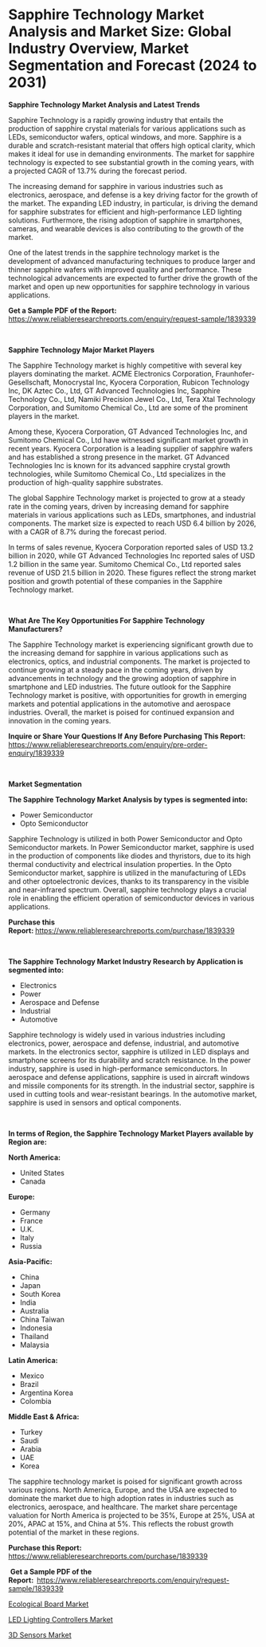 <p><h1>Sapphire Technology Market Analysis and Market Size: Global Industry Overview, Market Segmentation and Forecast (2024 to 2031)</h1></p><p><strong>Sapphire Technology Market Analysis and Latest Trends</strong></p>
<p><p>Sapphire Technology is a rapidly growing industry that entails the production of sapphire crystal materials for various applications such as LEDs, semiconductor wafers, optical windows, and more. Sapphire is a durable and scratch-resistant material that offers high optical clarity, which makes it ideal for use in demanding environments. The market for sapphire technology is expected to see substantial growth in the coming years, with a projected CAGR of 13.7% during the forecast period.</p><p>The increasing demand for sapphire in various industries such as electronics, aerospace, and defense is a key driving factor for the growth of the market. The expanding LED industry, in particular, is driving the demand for sapphire substrates for efficient and high-performance LED lighting solutions. Furthermore, the rising adoption of sapphire in smartphones, cameras, and wearable devices is also contributing to the growth of the market.</p><p>One of the latest trends in the sapphire technology market is the development of advanced manufacturing techniques to produce larger and thinner sapphire wafers with improved quality and performance. These technological advancements are expected to further drive the growth of the market and open up new opportunities for sapphire technology in various applications.</p></p>
<p><strong>Get a Sample PDF of the Report:&nbsp;</strong> <a href="https://www.reliableresearchreports.com/enquiry/request-sample/1839339">https://www.reliableresearchreports.com/enquiry/request-sample/1839339</a></p>
<p>&nbsp;</p>
<p><strong>Sapphire Technology Major Market Players</strong></p>
<p><p>The Sapphire Technology market is highly competitive with several key players dominating the market. ACME Electronics Corporation, Fraunhofer-Gesellschaft, Monocrystal Inc, Kyocera Corporation, Rubicon Technology Inc, DK Aztec Co., Ltd, GT Advanced Technologies Inc, Sapphire Technology Co., Ltd, Namiki Precision Jewel Co., Ltd, Tera Xtal Technology Corporation, and Sumitomo Chemical Co., Ltd are some of the prominent players in the market.</p><p>Among these, Kyocera Corporation, GT Advanced Technologies Inc, and Sumitomo Chemical Co., Ltd have witnessed significant market growth in recent years. Kyocera Corporation is a leading supplier of sapphire wafers and has established a strong presence in the market. GT Advanced Technologies Inc is known for its advanced sapphire crystal growth technologies, while Sumitomo Chemical Co., Ltd specializes in the production of high-quality sapphire substrates.</p><p>The global Sapphire Technology market is projected to grow at a steady rate in the coming years, driven by increasing demand for sapphire materials in various applications such as LEDs, smartphones, and industrial components. The market size is expected to reach USD 6.4 billion by 2026, with a CAGR of 8.7% during the forecast period.</p><p>In terms of sales revenue, Kyocera Corporation reported sales of USD 13.2 billion in 2020, while GT Advanced Technologies Inc reported sales of USD 1.2 billion in the same year. Sumitomo Chemical Co., Ltd reported sales revenue of USD 21.5 billion in 2020. These figures reflect the strong market position and growth potential of these companies in the Sapphire Technology market.</p></p>
<p>&nbsp;</p>
<p><strong>What Are The Key Opportunities For Sapphire Technology Manufacturers?</strong></p>
<p><p>The Sapphire Technology market is experiencing significant growth due to the increasing demand for sapphire in various applications such as electronics, optics, and industrial components. The market is projected to continue growing at a steady pace in the coming years, driven by advancements in technology and the growing adoption of sapphire in smartphone and LED industries. The future outlook for the Sapphire Technology market is positive, with opportunities for growth in emerging markets and potential applications in the automotive and aerospace industries. Overall, the market is poised for continued expansion and innovation in the coming years.</p></p>
<p><strong>Inquire or Share Your Questions If Any Before Purchasing This Report:</strong> <a href="https://www.reliableresearchreports.com/enquiry/pre-order-enquiry/1839339">https://www.reliableresearchreports.com/enquiry/pre-order-enquiry/1839339</a></p>
<p>&nbsp;</p>
<p><strong>Market Segmentation</strong></p>
<p><strong>The Sapphire Technology Market Analysis by types is segmented into:</strong></p>
<p><ul><li>Power Semiconductor</li><li>Opto Semiconductor</li></ul></p>
<p><p>Sapphire Technology is utilized in both Power Semiconductor and Opto Semiconductor markets. In Power Semiconductor market, sapphire is used in the production of components like diodes and thyristors, due to its high thermal conductivity and electrical insulation properties. In the Opto Semiconductor market, sapphire is utilized in the manufacturing of LEDs and other optoelectronic devices, thanks to its transparency in the visible and near-infrared spectrum. Overall, sapphire technology plays a crucial role in enabling the efficient operation of semiconductor devices in various applications.</p></p>
<p><strong>Purchase this Report:&nbsp;</strong><a href="https://www.reliableresearchreports.com/purchase/1839339">https://www.reliableresearchreports.com/purchase/1839339</a></p>
<p>&nbsp;</p>
<p><strong>The Sapphire Technology Market Industry Research by Application is segmented into:</strong></p>
<p><ul><li>Electronics</li><li>Power</li><li>Aerospace and Defense</li><li>Industrial</li><li>Automotive</li></ul></p>
<p><p>Sapphire technology is widely used in various industries including electronics, power, aerospace and defense, industrial, and automotive markets. In the electronics sector, sapphire is utilized in LED displays and smartphone screens for its durability and scratch resistance. In the power industry, sapphire is used in high-performance semiconductors. In aerospace and defense applications, sapphire is used in aircraft windows and missile components for its strength. In the industrial sector, sapphire is used in cutting tools and wear-resistant bearings. In the automotive market, sapphire is used in sensors and optical components.</p></p>
<p>&nbsp;</p>
<p><strong>In terms of Region, the Sapphire Technology Market Players available by Region are:</strong></p>
<p>
    <p> <strong> North America: </strong>
        <ul>
            <li>United States</li>
            <li>Canada</li>
        </ul>
        </p> 
    <p> <strong> Europe: </strong>
        <ul>
            <li>Germany</li>
            <li>France</li>
            <li>U.K.</li>
            <li>Italy</li>
            <li>Russia</li>
        </ul>
        </p> 
    <p> <strong> Asia-Pacific: </strong>
        <ul>
            <li>China</li>
            <li>Japan</li>
            <li>South Korea</li>
            <li>India</li>
            <li>Australia</li>
            <li>China Taiwan</li>
            <li>Indonesia</li>
            <li>Thailand</li>
            <li>Malaysia</li>
        </ul>
        </p> 
    <p> <strong> Latin America: </strong>
        <ul>
            <li>Mexico</li>
            <li>Brazil</li>
            <li>Argentina Korea</li>
            <li>Colombia</li>
        </ul>
        </p> 
    <p> <strong> Middle East & Africa: </strong>
        <ul>
            <li>Turkey</li>
            <li>Saudi</li>
            <li>Arabia</li>
            <li>UAE</li>
            <li>Korea</li>
        </ul>
    </p>
    </p>
<p><p>The sapphire technology market is poised for significant growth across various regions. North America, Europe, and the USA are expected to dominate the market due to high adoption rates in industries such as electronics, aerospace, and healthcare. The market share percentage valuation for North America is projected to be 35%, Europe at 25%, USA at 20%, APAC at 15%, and China at 5%. This reflects the robust growth potential of the market in these regions.</p></p>
<p><strong>Purchase this Report: </strong><a href="https://www.reliableresearchreports.com/purchase/1839339">https://www.reliableresearchreports.com/purchase/1839339</a></p>
<p>&nbsp;<strong>Get a Sample PDF of the Report:&nbsp;&nbsp;</strong><a href="https://www.reliableresearchreports.com/enquiry/request-sample/1839339">https://www.reliableresearchreports.com/enquiry/request-sample/1839339</a></p>
<p><strong></strong></p>
<p><p><a href="https://forested-sushi-9b0.notion.site/Ecological-Board-Market-Size-Share-Trends-Analysis-Report-By-Application-Regional-Outlook-Compe-02d986b4e2964500939c80897d4a6c58">Ecological Board Market</a></p><p><a href="https://github.com/yemakinde/Market-Research-Report-List-1/blob/main/led-lighting-controllers-market.md">LED Lighting Controllers Market</a></p><p><a href="https://github.com/Alonsoolds3wq1d81czn8rbol/Market-Research-Report-List-1/blob/main/3d-sensors-market.md">3D Sensors Market</a></p></p>